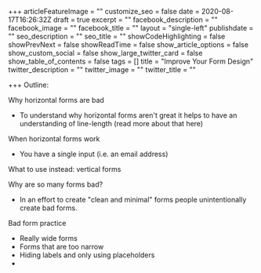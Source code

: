 +++
articleFeatureImage = ""
customize_seo = false
date = 2020-08-17T16:26:32Z
draft = true
excerpt = ""
facebook_description = ""
facebook_image = ""
facebook_title = ""
layout = "single-left"
publishdate = ""
seo_description = ""
seo_title = ""
showCodeHighlighting = false
showPrevNext = false
showReadTime = false
show_article_options = false
show_custom_social = false
show_large_twitter_card = false
show_table_of_contents = false
tags = []
title = "Improve Your Form Design"
twitter_description = ""
twitter_image = ""
twitter_title = ""

+++
Outline: 

Why horizontal forms are bad

* To understand why horizontal forms aren't great it helps to have an understanding of line-length (read more about that here)

When horizontal forms work

* You have a single input (i.e. an email address)

What to use instead: vertical forms

Why are so many forms bad?

* In an effort to create "clean and minimal" forms people unintentionally create bad forms. 

Bad form practice

* Really wide forms
* Forms that are too narrow
* Hiding labels and only using placeholders
* 